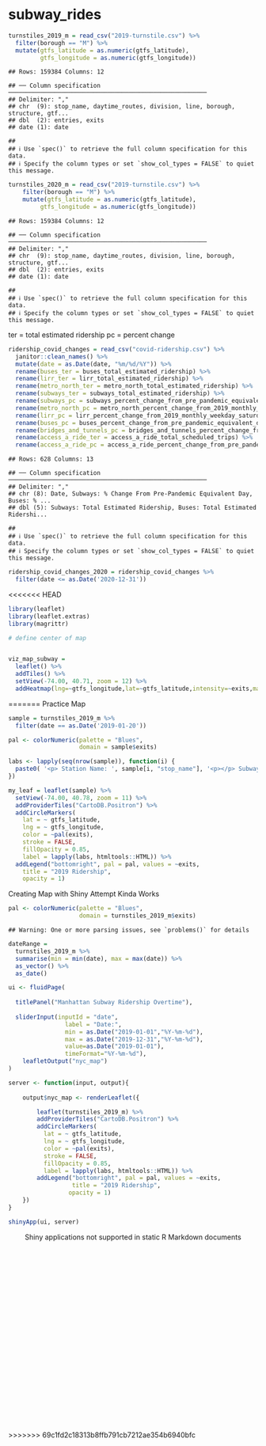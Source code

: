 subway_rides
================

``` r
turnstiles_2019_m = read_csv("2019-turnstile.csv") %>% 
  filter(borough == "M") %>% 
  mutate(gtfs_latitude = as.numeric(gtfs_latitude),
         gtfs_longitude = as.numeric(gtfs_longitude))
```

    ## Rows: 159384 Columns: 12

    ## ── Column specification ────────────────────────────────────────────────────────
    ## Delimiter: ","
    ## chr  (9): stop_name, daytime_routes, division, line, borough, structure, gtf...
    ## dbl  (2): entries, exits
    ## date (1): date

    ## 
    ## ℹ Use `spec()` to retrieve the full column specification for this data.
    ## ℹ Specify the column types or set `show_col_types = FALSE` to quiet this message.

``` r
turnstiles_2020_m = read_csv("2019-turnstile.csv") %>% 
    filter(borough == "M") %>% 
    mutate(gtfs_latitude = as.numeric(gtfs_latitude),
         gtfs_longitude = as.numeric(gtfs_longitude))
```

    ## Rows: 159384 Columns: 12

    ## ── Column specification ────────────────────────────────────────────────────────
    ## Delimiter: ","
    ## chr  (9): stop_name, daytime_routes, division, line, borough, structure, gtf...
    ## dbl  (2): entries, exits
    ## date (1): date

    ## 
    ## ℹ Use `spec()` to retrieve the full column specification for this data.
    ## ℹ Specify the column types or set `show_col_types = FALSE` to quiet this message.

ter = total estimated ridership pc = percent change

``` r
ridership_covid_changes = read_csv("covid-ridership.csv") %>% 
  janitor::clean_names() %>% 
  mutate(date = as.Date(date, "%m/%d/%Y")) %>% 
  rename(buses_ter = buses_total_estimated_ridership) %>% 
  rename(lirr_ter = lirr_total_estimated_ridership) %>% 
  rename(metro_north_ter = metro_north_total_estimated_ridership) %>% 
  rename(subways_ter = subways_total_estimated_ridership) %>% 
  rename(subways_pc = subways_percent_change_from_pre_pandemic_equivalent_day) %>% 
  rename(metro_north_pc = metro_north_percent_change_from_2019_monthly_weekday_saturday_sunday_average) %>% 
  rename(lirr_pc = lirr_percent_change_from_2019_monthly_weekday_saturday_sunday_average) %>% 
  rename(buses_pc = buses_percent_change_from_pre_pandemic_equivalent_day) %>% 
  rename(bridges_and_tunnels_pc = bridges_and_tunnels_percent_change_from_pre_pandemic_equivalent_day) %>% 
  rename(access_a_ride_ter = access_a_ride_total_scheduled_trips) %>% 
  rename(access_a_ride_pc = access_a_ride_percent_change_from_pre_pandemic_equivalent_day)
```

    ## Rows: 628 Columns: 13

    ## ── Column specification ────────────────────────────────────────────────────────
    ## Delimiter: ","
    ## chr (8): Date, Subways: % Change From Pre-Pandemic Equivalent Day, Buses: % ...
    ## dbl (5): Subways: Total Estimated Ridership, Buses: Total Estimated Ridershi...

    ## 
    ## ℹ Use `spec()` to retrieve the full column specification for this data.
    ## ℹ Specify the column types or set `show_col_types = FALSE` to quiet this message.

``` r
ridership_covid_changes_2020 = ridership_covid_changes %>% 
  filter(date <= as.Date('2020-12-31'))
```

<<<<<<< HEAD
``` r
library(leaflet)
library(leaflet.extras)
library(magrittr)

# define center of map 


viz_map_subway = 
  leaflet() %>%
  addTiles() %>% 
  setView(-74.00, 40.71, zoom = 12) %>% 
  addHeatmap(lng=~gtfs_longitude,lat=~gtfs_latitude,intensity=~exits,max=100,radius=20,blur=10)
```
=======
Practice Map

``` r
sample = turnstiles_2019_m %>% 
  filter(date == as.Date('2019-01-20'))

pal <- colorNumeric(palette = "Blues",
                    domain = sample$exits)

labs <- lapply(seq(nrow(sample)), function(i) {
  paste0( '<p> Station Name: ', sample[i, "stop_name"], '<p></p> Subway Lines: ', sample[i, "daytime_routes"])
})

my_leaf = leaflet(sample) %>%
  setView(-74.00, 40.78, zoom = 11) %>%
  addProviderTiles("CartoDB.Positron") %>% 
  addCircleMarkers(
    lat = ~ gtfs_latitude, 
    lng = ~ gtfs_longitude, 
    color = ~pal(exits),
    stroke = FALSE, 
    fillOpacity = 0.85,
    label = lapply(labs, htmltools::HTML)) %>% 
  addLegend("bottomright", pal = pal, values = ~exits,
    title = "2019 Ridership",
    opacity = 1)
```

Creating Map with Shiny Attempt Kinda Works

``` r
pal <- colorNumeric(palette = "Blues",
                    domain = turnstiles_2019_m$exits)
```

    ## Warning: One or more parsing issues, see `problems()` for details

``` r
dateRange = 
  turnstiles_2019_m %>% 
  summarise(min = min(date), max = max(date)) %>% 
  as_vector() %>% 
  as_date()

ui <- fluidPage(
    
  titlePanel("Manhattan Subway Ridership Overtime"),
    
  sliderInput(inputId = "date", 
                label = "Date:",
                min = as.Date("2019-01-01","%Y-%m-%d"),
                max = as.Date("2019-12-31","%Y-%m-%d"),
                value=as.Date("2019-01-01"),
                timeFormat="%Y-%m-%d"),
    leafletOutput("nyc_map")
)

server <- function(input, output){
    
    output$nyc_map <- renderLeaflet({

        leaflet(turnstiles_2019_m) %>%
        addProviderTiles("CartoDB.Positron") %>% 
        addCircleMarkers(
          lat = ~ gtfs_latitude, 
          lng = ~ gtfs_longitude, 
          color = ~pal(exits),
          stroke = FALSE, 
          fillOpacity = 0.85,
          label = lapply(labs, htmltools::HTML)) %>% 
        addLegend("bottomright", pal = pal, values = ~exits,
                  title = "2019 Ridership",
                 opacity = 1)
    })
}

shinyApp(ui, server)
```

<div style="width: 100% ; height: 400px ; text-align: center; box-sizing: border-box; -moz-box-sizing: border-box; -webkit-box-sizing: border-box;" class="muted well">Shiny applications not supported in static R Markdown documents</div>
>>>>>>> 69c1fd2c18313b8ffb791cb7212ae354b6940bfc
